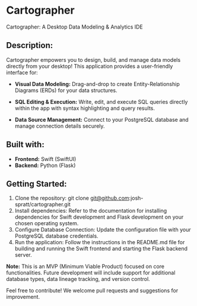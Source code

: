 # Cartographer
Cartographer: A Desktop Data Modeling &amp; Analytics IDE

## Description:

Cartographer empowers you to design, build, and manage data models directly from your desktop! This application provides a user-friendly interface for:

* **Visual Data Modeling:** Drag-and-drop to create Entity-Relationship Diagrams (ERDs) for your data structures.

* **SQL Editing & Execution:** Write, edit, and execute SQL queries directly within the app with syntax highlighting and query results.

* **Data Source Management:** Connect to your PostgreSQL database and manage connection details securely.

## Built with:

* **Frontend:** Swift (SwiftUI)
* **Backend:** Python (Flask)

## Getting Started:

1. Clone the repository: git clone git@github.com:josh-spratt/cartographer.git
2. Install dependencies: Refer to the documentation for installing dependencies for Swift development and Flask development on your chosen operating system.
3. Configure Database Connection: Update the configuration file with your PostgreSQL database credentials.
4. Run the application: Follow the instructions in the README.md file for building and running the Swift frontend and starting the Flask backend server.

**Note:** This is an MVP (Minimum Viable Product) focused on core functionalities. Future development will include support for additional database types, data lineage tracking, and version control.

Feel free to contribute! We welcome pull requests and suggestions for improvement.
